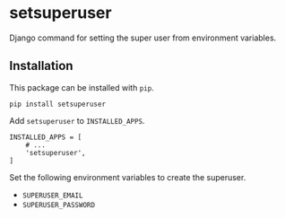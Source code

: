 # setsuperuser

Django command for setting the super user from environment variables.

## Installation

This package can be installed with `pip`.

```
pip install setsuperuser
```

Add `setsuperuser` to `INSTALLED_APPS`.

```
INSTALLED_APPS = [
    # ...
    'setsuperuser',
]
```

Set the following environment variables to create the superuser.

- `SUPERUSER_EMAIL`
- `SUPERUSER_PASSWORD`

